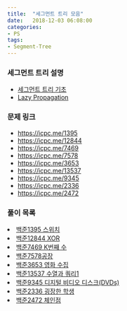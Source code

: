 ```yaml
---
title:  "세그먼트 트리 모음"
date:   2018-12-03 06:08:00
categories:
- PS
tags:
- Segment-Tree
---
```


### 세그먼트 트리 설명
* <a href = "https://justicehui.github.io/2018/08/24/Seg1.html">세그먼트 트리 기초</a>
* <a href = "https://justicehui.github.io/2018/08/24/Seg2.html">Lazy Propagation</a>

### 문제 링크
* https://icpc.me/1395
* https://icpc.me/12844
* https://icpc.me/7469
* https://icpc.me/7578
* https://icpc.me/3653
* https://icpc.me/13537
* https://icpc.me/9345
* https://icpc.me/2336
* https://icpc.me/2472

### 풀이 목록
<li><a href = "https://justicehui.github.io/2018/11/23/BOJ1395.html">백준1395 스위치</a></li>
<li><a href = "https://justicehui.github.io/2018/11/21/BOJ12844.html">백준12844 XOR</a></li>
<li><a href = "https://justicehui.github.io/2018/11/24/BOJ7469.html">백준7469 K번째 수</a></li>
<li><a href = "https://justicehui.github.io/2018/11/20/BOJ7578.html">백준7578공장</a></li>
<li><a href = "https://justicehui.github.io/2018/11/25/BOJ3653.html">백준3653 영화 수집</a></li>
<li><a href = "https://justicehui.github.io/2018/11/26/BOJ13537.html">백준13537 수열과 쿼리1</a></li>
<li><a href=  "https://justicehui.github.io/2018/12/01/BOJ9345.html">백준9345 디지털 비디오 디스크(DVDs)</a></li>
<li><a href = "https://justicehui.github.io/2018/12/02/BOJ2336.html">백준2336 굉장한 학생</a></li>
<li><a href = "https://justicehui.github.io/2018/12/03/BOJ2472.html">백준2472 체인점</a></li>

